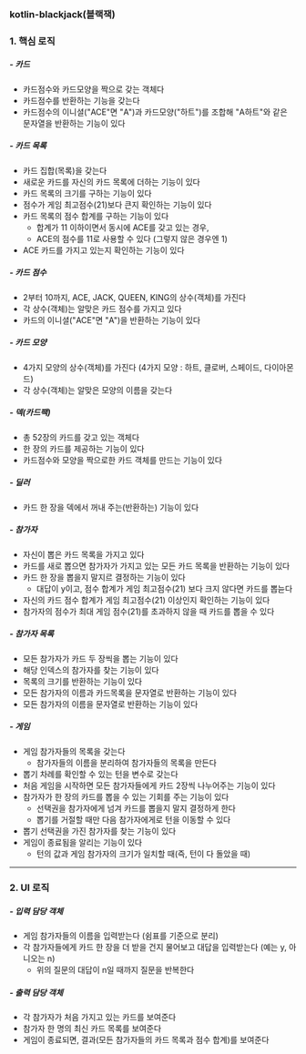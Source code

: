 ### kotlin-blackjack(블랙잭)

### 1. 핵심 로직

##### - 카드
- 카드점수와 카드모양을 짝으로 갖는 객체다
- 카드점수를 반환하는 기능을 갖는다
- 카드점수의 이니셜("ACE"면 "A")과 카드모양("하트")를 조합해 "A하트"와 같은 문자열을 반환하는 기능이 있다

##### - 카드 목록
- 카드 집합(목록)을 갖는다
- 새로운 카드를 자신의 카드 목록에 더하는 기능이 있다
- 카드 목록의 크기를 구하는 기능이 있다
- 점수가 게임 최고점수(21)보다 큰지 확인하는 기능이 있다
- 카드 목록의 점수 합계를 구하는 기능이 있다
    - 합계가 11 이하이면서 동시에 ACE를 갖고 있는 경우,
    - ACE의 점수를 11로 사용할 수 있다 (그렇지 않은 경우엔 1)
- ACE 카드를 가지고 있는지 확인하는 기능이 있다

##### - 카드 점수
- 2부터 10까지, ACE, JACK, QUEEN, KING의 상수(객체)를 가진다
- 각 상수(객체)는 알맞은 카드 점수를 가지고 있다
- 카드의 이니셜("ACE"면 "A")을 반환하는 기능이 있다

##### - 카드 모양
- 4가지 모양의 상수(객체)를 가진다 (4가지 모양 : 하트, 클로버, 스페이드, 다이아몬드)
- 각 상수(객체)는 알맞은 모양의 이름을 갖는다

##### - 덱(카드팩)
- 총 52장의 카드를 갖고 있는 객체다
- 한 장의 카드를 제공하는 기능이 있다
- 카드점수와 모양을 짝으로한 카드 객체를 만드는 기능이 있다

##### - 딜러
- 카드 한 장을 덱에서 꺼내 주는(반환하는) 기능이 있다

##### - 참가자
- 자신이 뽑은 카드 목록을 가지고 있다
- 카드를 새로 뽑으면 참가자가 가지고 있는 모든 카드 목록을 반환하는 기능이 있다
- 카드 한 장을 뽑을지 말지르 결정하는 기능이 있다
    - 대답이 y이고, 점수 합계가 게임 최고점수(21) 보다 크지 않다면 카드를 뽑늗다
- 자신의 카드 점수 합계가 게임 최고점수(21) 이상인지 확인하는 기능이 있다    
- 참가자의 점수가 최대 게임 점수(21)를 초과하지 않을 때 카드를 뽑을 수 있다

##### - 참가자 목록
- 모든 참가자가 카드 두 장씩을 뽑는 기능이 있다
- 해당 인덱스의 참가자를 찾는 기능이 있다
- 목록의 크기를 반환하는 기능이 있다
- 모든 참가자의 이름과 카드목록을 문자열로 반환하는 기능이 있다
- 모든 참가자의 이름을 문자열로 반환하는 기능이 있다 

##### - 게임
- 게임 참가자들의 목록을 갖는다
    - 참가자들의 이름을 분리하여 참가자들의 목록을 만든다
- 뽑기 차례를 확인할 수 있는 턴을 변수로 갖는다
- 처음 게임을 시작하면 모든 참가자들에게 카드 2장씩 나누어주는 기능이 있다
- 참가자가 한 장의 카드를 뽑을 수 있는 기회를 주는 기능이 있다
    - 선택권을 참가자에게 넘겨 카드를 뽑을지 말지 결정하게 한다
    - 뽑기를 거절할 때만 다음 참가자에게로 턴을 이동할 수 있다
- 뽑기 선택권을 가진 참가자를 찾는 기능이 있다
- 게임이 종료됨을 알리는 기능이 있다
    - 턴의 값과 게임 참가자의 크기가 일치할 때(즉, 턴이 다 돌았을 때) 

---
### 2. UI 로직

##### - 입력 담당 객체
- 게임 참가자들의 이름을 입력받는다 (쉼표를 기준으로 분리)
- 각 참가자들에게 카드 한 장을 더 받을 건지 물어보고 대답을 입력받는다 (예는 y, 아니오는 n)
    - 위의 질문의 대답이 n일 때까지 질문을 반복한다

##### - 출력 담당 객체
- 각 참가자가 처음 가지고 있는 카드를 보여준다
- 참가자 한 명의 최신 카드 목록를 보여준다
- 게임이 종료되면, 결과(모든 참가자들의 카드 목록과 점수 합계)를 보여준다 
